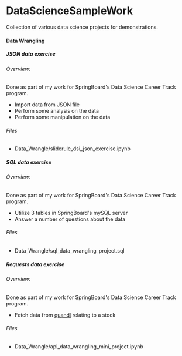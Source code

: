 # DataScienceSampleWork
Collection of various data science projects for demonstrations.

#### Data Wrangling
##### JSON data exercise
###### Overview:
Done as part of my work for SpringBoard's Data Science Career Track program.
* Import data from JSON file
* Perform some analysis on the data
* Perform some manipulation on the data

###### Files
* Data_Wrangle/sliderule_dsi_json_exercise.ipynb

##### SQL data exercise
###### Overview:
Done as part of my work for SpringBoard's Data Science Career Track program.
* Utilize 3 tables in SpringBoard's mySQL server
* Answer a number of questions about the data

###### Files
* Data_Wrangle/sql_data_wrangling_project.sql

##### Requests data exercise
###### Overview:
Done as part of my work for SpringBoard's Data Science Career Track program.
* Fetch data from [quandl](www.quandl.com) relating to a stock

###### Files
* Data_Wrangle/api_data_wrangling_mini_project.ipynb
